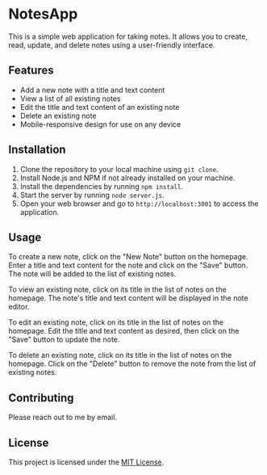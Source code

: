 # NotesApp

This is a simple web application for taking notes. It allows you to create, read, update, and delete notes using a user-friendly interface.

## Features

- Add a new note with a title and text content
- View a list of all existing notes
- Edit the title and text content of an existing note
- Delete an existing note
- Mobile-responsive design for use on any device

## Installation

1. Clone the repository to your local machine using `git clone`.
2. Install Node.js and NPM if not already installed on your machine.
3. Install the dependencies by running `npm install`.
4. Start the server by running `node server.js`.
5. Open your web browser and go to `http://localhost:3001` to access the application.

## Usage

To create a new note, click on the "New Note" button on the homepage. Enter a title and text content for the note and click on the "Save" button. The note will be added to the list of existing notes.

To view an existing note, click on its title in the list of notes on the homepage. The note's title and text content will be displayed in the note editor.

To edit an existing note, click on its title in the list of notes on the homepage. Edit the title and text content as desired, then click on the "Save" button to update the note.

To delete an existing note, click on its title in the list of notes on the homepage. Click on the "Delete" button to remove the note from the list of existing notes.

## Contributing

Please reach out to me by email.

## License

This project is licensed under the [MIT License](https://opensource.org/licenses/MIT).
